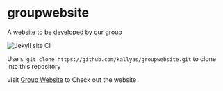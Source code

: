 # groupwebsite
A website to be developed by our group


![Jekyll site CI](https://github.com/kallyas/groupwebsite/workflows/Jekyll%20site%20CI/badge.svg)

Use ```$ git clone https://github.com/kallyas/groupwebsite.git``` to clone into this repository

visit <a href="https://ideadev.netlify.com">Group Website</a> to Check out the website
